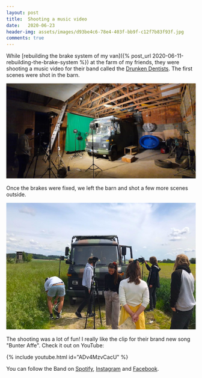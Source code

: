 ```yaml
---
layout: post
title:  Shooting a music video
date:   2020-06-23
header-img: assets/images/d93be4c6-78e4-403f-bb9f-c12f7b83f93f.jpg
comments: true
---
```


While [rebuilding the brake system of my van]({% post_url 2020-06-11-rebuilding-the-brake-system %}) at the farm of my friends, they were shooting a music video for their band called the [Drunken Dentists](https://www.facebook.com/TheDrunkenDentists/). The first scenes were shot in the barn.

![Mercedes 508 in a video shoot at a barn](/assets/images/d93be4c6-78e4-403f-bb9f-c12f7b83f93f.jpg)

Once the brakes were fixed, we left the barn and shot a few more scenes outside.

![Mercedes 508 in a video shoot in a field](/assets/images/3a98e8f0-39b9-47cc-9496-44a42fb807a8.jpg)

The shooting was a lot of fun! I really like the clip for their brand new song "Bunter Affe". Check it out on YouTube:

{% include youtube.html id="ADv4MzvCacU" %}

You can follow the Band on [Spotify](https://open.spotify.com/album/7uPRK1OoCdWurJEOvxoSE4?si=PdUrkZDnRP-7szOT1cu_hQMusic), [Instagram](https://www.instagram.com/thedrunkendentists/) and [Facebook](https://www.facebook.com/TheDrunkenDentists/).
